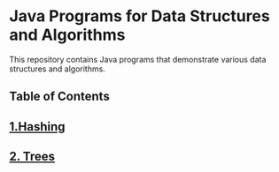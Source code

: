 Java Programs for Data Structures and Algorithms
================================================

This repository contains Java programs that demonstrate various data structures and algorithms.

Table of Contents
-----------------

##    [1\.Hashing](https://www.geeksforgeeks.org/hashing-data-structure/)
##    [2\. Trees](https://www.geeksforgeeks.org/introduction-to-tree-data-structure-and-algorithm-tutorials/)
